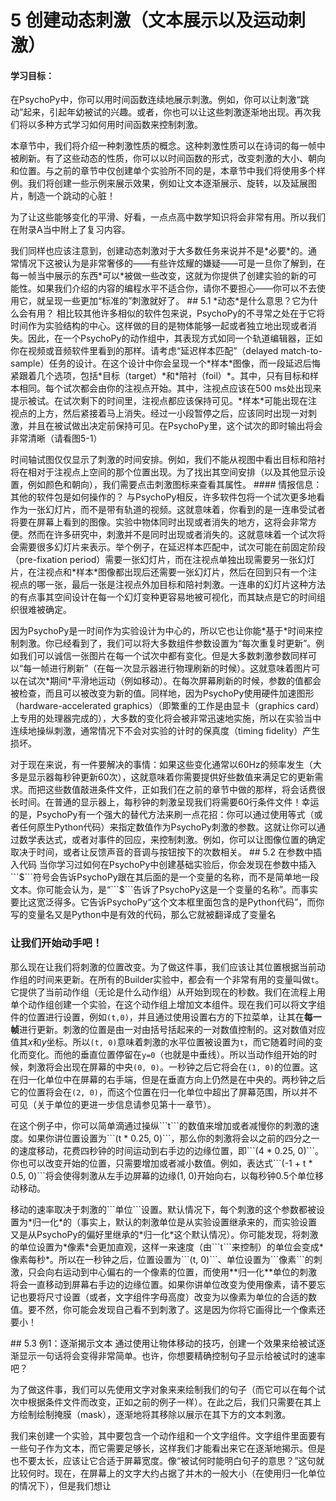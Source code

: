 # 5	创建动态刺激（文本展示以及运动刺激）
#### 学习目标：
在PsychoPy中，你可以用时间函数连续地展示刺激。例如，你可以让刺激“跳动”起来，引起年幼被试的兴趣。或者，你也可以让这些刺激逐渐地出现。再次我们将以多种方式学习如何用时间函数来控制刺激。

<p></p>
本章节中，我们将介绍一种刺激性质的概念。这种刺激性质可以在诗词的每一帧中被刷新。有了这些动态的性质，你可以以时间函数的形式，改变刺激的大小、朝向和位置。与之前的章节中仅创建单个实验所不同的是，本章节中我们将使用多个样例。我们将创建一些示例来展示效果，例如让文本逐渐展示、旋转，以及延展图片，制造一个跳动的心脏！
<p></p>
为了让这些能够变化的平滑、好看，一点点高中数学知识将会非常有用。所以我们在附录A当中附上了复习内容。
<p></p>
我们同样也应该注意到，创建动态刺激对于大多数任务来说并不是*必要*的。通常情况下这被认为是非常奢侈的——有些许炫耀的嫌疑——可是一旦你了解到，在每一帧当中展示的东西*可以*被做一些改变，这就为你提供了创建实验的新的可能性。如果我们介绍的内容的编程水平不适合你，请你不要担心——你可以不去使用它，就呈现一些更加“标准的”刺激就好了。
## 5.1 *动态*是什么意思？它为什么会有用？
相比较其他许多相似的软件包来说，PsychoPy的不寻常之处在于它将时间作为实验结构的中心。这样做的目的是物体能够一起或者独立地出现或者消失。因此，在一个PsychoPy的动作组中，其表现方式如同一个轨道编辑器，正如你在视频或音频软件里看到的那样。请考虑“延迟样本匹配”（delayed match-to-sample）任务的设计。在这个设计中你会呈现一个*样本*图像，而一段延迟后悔紧跟着几个选项，包括*目标（target）*和*陪衬（foil）*。其中，只有目标和样本相同。每个试次都会由你的注视点开始。其中，注视点应该在500 ms处出现来提示被试。在试次剩下的时间里，注视点都应该保持可见。*样本*可能出现在注视点的上方，然后紧接着马上消失。经过一小段暂停之后，应该同时出现一对刺激，并且在被试做出决定前保持可见。在PsychoPy里，这个试次的即时输出将会非常清晰（请看图5-1）
<p></p>
时间轴试图仅仅显示了刺激的时间安排。例如，我们不能从视图中看出目标和陪衬将在相对于注视点上空间的那个位置出现。为了找出其空间安排（以及其他显示设置，例如颜色和朝向），我们需要点击刺激图标来查看其属性。
#### 情报信息：其他的软件包是如何操作的？
与PsychoPy相反，许多软件包将一个试次更多地看作为一张幻灯片，而不是带有轨道的视频。这就意味着，你看到的是一连串受试者将要在屏幕上看到的图像。实验中物体同时出现或者消失的地方，这将会非常方便。然而在许多研究中，刺激并不是同时出现或者消失的。这就意味着一个试次将会需要很多幻灯片来表示。举个例子，在延迟样本匹配中，试次可能在前固定阶段（pre-fixation period）需要一张幻灯片，而在注视点单独出现需要另一张幻灯片，在注视点和*样本*图像都出现后还需要一张幻灯片，然后在回到只有一个注视点的哪一张，最后一张是注视点外加目标和陪衬刺激。一连串的幻灯片这种方法的有点事其空间设计在每一个幻灯变种更容易地被可视化，而其缺点是它的时间组织很难被确定。
<p></p>
因为PsychoPy是一时间作为实验设计为中心的，所以它也让你能*基于*时间来控制刺激。你已经看到了，我们可以将大多数组件参数设置为“每次重复时更新”。例如我们可以诚信一张图片在每一个试次中都有变化。但是大多数刺激参数同样可以“每一帧进行刷新”（在每一次显示器进行物理刷新的时候）。这就意味着图片可以在试次*期间*平滑地运动（例如移动）。在每次屏幕刷新的时候，参数的值都会被检查，而且可以被改变为新的值。同样地，因为PsychoPy使用硬件加速图形（hardware-accelerated graphics）（即繁重的工作是由显卡（graphics card）上专用的处理器完成的），大多数的变化将会被非常迅速地实施，所以在实验当中连续地操纵刺激，通常情况下不会对实验的计时的保真度（timing fidelity）产生损坏。
<p></p>对于现在来说，有一件要解决的事情：如果这些变化通常以60Hz的频率发生（大多是显示器每秒钟更新60次），这就意味着你需要提供好些数值来满足它的更新需求。而把这些数值敲进条件文件，正如我们在之前的章节中做的那样，将会话费很长时间。在普通的显示器上，每秒钟的刺激呈现我们将需要60行条件文件！幸运的是，PsychoPy有一个强大的替代方法来刷一点花招：你可以通过使用等式（或者任何原生Python代码）来指定数值作为PsychoPy刺激的参数。这就让你可以通过数学表达式，或者对事件的回应，来控制刺激。例如，你可以让图像位置的确定取决于时间，或者让反馈声音的音调与按钮按下的次数相关。
## 5.2 在参数中插入代码
当你学习过如何在PsychoPy中创建基础实验后，你会发现在参数中插入```$```符号会告诉PsychoPy跟在其后面的是一个变量的名称，而不是简单地一段文本。你可能会认为，是“```$```告诉了PsychoPy这是一个变量的名称”。而事实要比这宽泛得多。它告诉PsychoPy“这个文本框里面包含的是Python代码”，而你写的变量名又是Python中是有效的代码，那么它就被翻译成了变量名

### 让我们开始动手吧！
那么现在让我们将刺激的位置改变。为了做这件事，我们应该让其位置根据当前动作组的时间来更新。在所有的Builder实验中，都会有一个非常有用的变量叫做```t```。它提供了当前动作组（无论是什么动作组）从开始到现在的秒数。我们在流程上用单个动作组创建一个实验，在这个动作组上增加文本组件。现在我们可以将文字组件的位置进行设置，例如```(t,0)```，并且通过使用设置右方的下拉菜单，让其在**每一帧**进行更新。刺激的位置是由一对由括号括起来的一对数值控制的。这对数值对应值其*x*和*y*坐标。所以```(t, 0)```意味着刺激的水平位置被设置为```t```，而它随着时间的变化而变化。而他的垂直位置停留在```y=0```（也就是中垂线）。所以当动作组开始的时候，刺激将会出现在屏幕的中央```(0, 0)```。一秒钟之后它将会在```(1, 0)```的位置。这在归一化单位中在屏幕的右手端，但是在垂直方向上仍然是在中央的。两秒钟之后它的位置将会在```(2, 0)```，而这个位置在归一化单位中超出了屏幕范围，所以并不可见（关于单位的更进一步信息请参见第十一章节）。
<p></p>
在这个例子中，你可以简单滴通过操纵```t```的数值来增加或者减慢你的刺激的速度。如果你讲位置设置为```(t * 0.25, 0)```，那么你的刺激将会以之前的四分之一的速度移动，花费四秒钟的时间运动到右手边的边缘位置，即```(4 * 0.25, 0)```。你也可以改变开始的位置，只需要增加或者减小数值。例如，表达式```(-1 + t * 0.5, 0)```将会使得刺激从左手边屏幕的边缘(1, 0)开始向右，以每秒钟0.5个单位移动移动。
<p></p>
移动的速率取决于刺激的```单位```设置。默认情况下，每个刺激的这个参数都被设置为*归一化*的（事实上，默认的刺激单位是从实验设置继承来的，而实验设置又是从PsychoPy的偏好里继承的*归一化*这个默认情况）。你可能发现，将刺激的单位设置为*像素*会更加直观，这样一来速度（由```t```来控制）的单位会变成*像素每秒*。所以在一秒钟之后，位置设置为```(t, 0)```、单位设置为```像素```的刺激，只会向右运动到中心偏右的一个像素的位置，而使用**归一化**单位的刺激将会一直移动到屏幕右手边的边缘位置。如果你讲单位改变为使用像素，请不要忘记也要将尺寸设置（或者，文字组件字母高度）改变为以像素为单位的合适的数值。要不然，你可能会发现自己看不到刺激了。这是因为你将它画得比一个像素还要小！
<p></p>
## 5.3	例1：逐渐揭示文本
通过使用让物体移动的技巧，创建一个效果来给被试逐渐显示一句话将会变得非常简单。也许，你想要精确控制句子显示给被试时的速率吧？
<p></p>为了做这件事，我们可以先使用文字对象来来绘制我们的句子（而它可以在每个试次中根据条件文件而改变，正如之前的例子一样）。在此之后，我们只需要在其上方绘制绘制掩膜（mask），逐渐地将其移除以展示在其下方的文本刺激。
<p></p>
我们来创建一个实验，其中要包含一个动作组和一个文字组件。文字组件里面要有一些句子作为文本，而它需要足够长，这样我们才能看出来它在逐渐地揭示。但是也不要太长，应该让它合适于屏幕宽度。像“被试何时能明白句子的意思？”这句就比较何时。现在，在屏幕上的文字大约占据了并木的一般大小（在使用归一化单位的情况下），但是我们想让